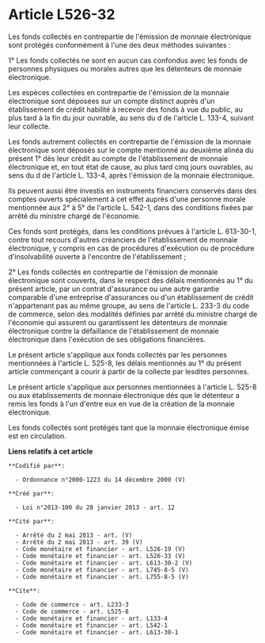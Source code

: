 # Article L526-32

Les fonds collectés en contrepartie de l'émission de monnaie électronique sont protégés conformément à l'une des deux
méthodes suivantes : 

1° Les fonds collectés ne sont en aucun cas confondus avec les fonds de personnes physiques ou morales autres que les
détenteurs de monnaie électronique. 

Les espèces collectées en contrepartie de l'émission de la monnaie électronique sont déposées sur un compte distinct auprès
d'un établissement de crédit habilité à recevoir des fonds à vue du public, au plus tard à la fin du jour ouvrable, au sens
du d de l'article L. 133-4, suivant leur collecte. 

Les fonds autrement collectés en contrepartie de l'émission de la monnaie électronique sont déposés sur le compte mentionné
au deuxième alinéa du présent 1° dès leur crédit au compte de l'établissement de monnaie électronique et, en tout état de
cause, au plus tard cinq jours ouvrables, au sens du d de l'article L. 133-4, après l'émission de la monnaie électronique. 

Ils peuvent aussi être investis en instruments financiers conservés dans des comptes ouverts spécialement à cet effet auprès
d'une personne morale mentionnée aux 2° à 5° de l'article L. 542-1, dans des conditions fixées par arrêté du ministre chargé
de l'économie. 

Ces fonds sont protégés, dans les conditions prévues à l'article L. 613-30-1, contre tout recours d'autres créanciers de
l'établissement de monnaie électronique, y compris en cas de procédures d'exécution ou de procédure d'insolvabilité ouverte à
l'encontre de l'établissement ; 

2° Les fonds collectés en contrepartie de l'émission de monnaie électronique sont couverts, dans le respect des délais
mentionnés au 1° du présent article, par un contrat d'assurance ou une autre garantie comparable d'une entreprise
d'assurances ou d'un établissement de crédit n'appartenant pas au même groupe, au sens de l'article L. 233-3 du code de
commerce, selon des modalités définies par arrêté du ministre chargé de l'économie qui assurent ou garantissent les
détenteurs de monnaie électronique contre la défaillance de l'établissement de monnaie électronique dans l'exécution de ses
obligations financières. 

Le présent article s'applique aux fonds collectés par les personnes mentionnées à l'article L. 525-8, les délais mentionnés
au 1° du présent article commençant à courir à partir de la collecte par lesdites personnes. 

Le présent article s'applique aux personnes mentionnées à l'article L. 525-8 ou aux établissements de monnaie électronique
dès que le détenteur a remis les fonds à l'un d'entre eux en vue de la création de la monnaie électronique. 

Les fonds collectés sont protégés tant que la monnaie électronique émise est en circulation.

**Liens relatifs à cet article**

	**Codifié par**:

	  - Ordonnance n°2000-1223 du 14 décembre 2000 (V)

	**Créé par**:

	  - Loi n°2013-100 du 28 janvier 2013 - art. 12

	**Cité par**:

	  - Arrêté du 2 mai 2013 - art. (V)
	  - Arrêté du 2 mai 2013 - art. 39 (V)
	  - Code monétaire et financier - art. L526-19 (V)
	  - Code monétaire et financier - art. L526-33 (V)
	  - Code monétaire et financier - art. L613-30-2 (V)
	  - Code monétaire et financier - art. L745-8-5 (V)
	  - Code monétaire et financier - art. L755-8-5 (V)

	**Cite**:

	  - Code de commerce - art. L233-3
	  - Code de commerce - art. L525-8
	  - Code monétaire et financier - art. L133-4
	  - Code monétaire et financier - art. L542-1
	  - Code monétaire et financier - art. L613-30-1
